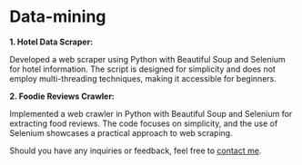 # Data-mining

**1. Hotel Data Scraper:**

Developed a web scraper using Python with Beautiful Soup and Selenium for hotel information. The script is designed for simplicity and does not employ multi-threading techniques, making it accessible for beginners.

**2. Foodie Reviews Crawler:**

Implemented a web crawler in Python with Beautiful Soup and Selenium for extracting food reviews. The code focuses on simplicity, and the use of Selenium showcases a practical approach to web scraping.

Should you have any inquiries or feedback, feel free to [contact me](mailto:xiangyi.huang0213@gmail.com).
